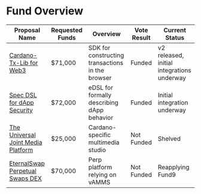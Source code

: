 # Fund Overview

| Proposal Name    | Requested Funds | Overview | Vote Result | Current Status   | 
| ---------------- | --------- | --------------- | ----------- | ---------------- | 
| [Cardano-Tx-Lib for Web3](https://cardano.ideascale.com/c/idea/396607) | $71,000 | SDK for constructing transactions in the browser  | Funded      | v2 released, initial integrations underway | 
| [Spec DSL for dApp Security](https://cardano.ideascale.com/c/idea/396541) | $72,000 | eDSL for formally describing dApp behavior     | Funded      | Initial integration underway |  
| [The Universal Joint Media Platform](https://cardano.ideascale.com/c/idea/396544) | $25,000 | Cardano-specific multimedia studio     | Not Funded  | Shelved |
| [EternalSwap Perpetual Swaps DEX](https://cardano.ideascale.com/c/idea/396602) | $70,000 | Perp platform relying on vAMMS            | Not Funded  | Reapplying Fund9 | 
